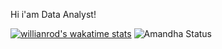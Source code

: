 
Hi i'am Data Analyst! 

[![willianrod's wakatime stats](https://github-readme-stats.vercel.app/api/wakatime?username=willianrod)](https://github.com/anuraghazra/github-readme-stats) 
![Amandha Status](https://github-readme-stats.vercel.app/api?username=insanedays&show_icons=true)
